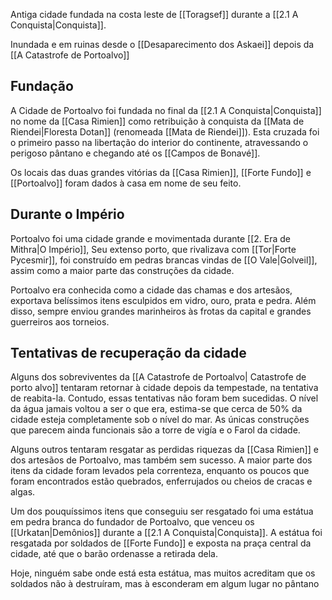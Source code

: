 Antiga cidade fundada na costa leste de [[Toragsef]] durante a [[2.1 A Conquista|Conquista]]. 

Inundada e em ruinas desde o [[Desaparecimento dos Askaei]] depois da [[A Catastrofe de Portoalvo]]

## Fundação
A Cidade de Portoalvo foi fundada no final da [[2.1 A Conquista|Conquista]] no nome da [[Casa Rimien]] como retribuição à conquista da [[Mata de Riendei|Floresta Dotan]] (renomeada [[Mata de Riendei]]). Esta cruzada foi o primeiro passo na libertação do interior do continente, atravessando o perigoso pântano e chegando até os [[Campos de Bonavé]]. 

Os locais das duas grandes vitórias da [[Casa Rimien]], [[Forte Fundo]] e [[Portoalvo]] foram dados à casa em nome de seu feito.

## Durante o Império
Portoalvo foi uma cidade grande e movimentada durante [[2. Era de Mithra|O Império]], Seu extenso porto, que rivalizava com [[Tor|Forte Pycesmir]], foi construído em pedras brancas vindas de [[O Vale|Golveil]], assim como a maior parte das construções da cidade.

Portoalvo era conhecida como a cidade das chamas e dos artesãos, exportava belíssimos itens esculpidos em vidro, ouro, prata e pedra. Além disso, sempre enviou grandes marinheiros às frotas da capital e grandes guerreiros aos torneios.

## Tentativas de recuperação da cidade
Alguns dos sobreviventes da [[A Catastrofe de Portoalvo| Catastrofe de porto alvo]] tentaram retornar à cidade depois da tempestade, na tentativa de reabita-la. Contudo, essas tentativas não foram bem sucedidas. O nível da água jamais voltou a ser o que era, estima-se que cerca de 50% da cidade esteja completamente sob o nível do mar. As únicas construções que parecem ainda funcionais são a torre de vigía e o Farol da cidade. 

Alguns outros tentaram resgatar as perdidas riquezas da [[Casa Rimien]] e dos artesãos de Portoalvo, mas também sem sucesso. A maior parte dos itens da cidade foram levados pela correnteza, enquanto os poucos que foram encontrados estão quebrados, enferrujados ou cheios de cracas e algas. 

Um dos pouquíssimos itens que conseguiu ser resgatado foi uma estátua em pedra branca do fundador de Portoalvo, que venceu os [[Urkatan|Demônios]] durante a [[2.1 A Conquista|Conquista]]. A estátua foi resgatada por soldados de [[Forte Fundo]] e exposta na praça central da cidade, até que o barão ordenasse a retirada dela. 

Hoje, ninguém sabe onde está esta estátua, mas muitos acreditam que os soldados não à destruíram, mas à esconderam em algum lugar no pântano